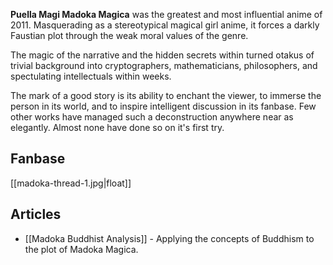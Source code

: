 **Puella Magi Madoka Magica** was the greatest and most influential anime of 2011. Masquerading as a stereotypical magical girl anime, it forces a darkly Faustian plot through the weak moral values of the genre. 

The magic of the narrative and the hidden secrets within turned otakus of trivial background into cryptographers, mathematicians, philosophers, and spectulating intellectuals within weeks.

The mark of a good story is its ability to enchant the viewer, to immerse the person  in its world, and to inspire intelligent discussion in its fanbase. Few other works have managed such a deconstruction anywhere near as elegantly. Almost none have done so on it's first try.

## Fanbase

[[madoka-thread-1.jpg|float]]

## Articles

* [[Madoka Buddhist Analysis]] - Applying the concepts of Buddhism to the plot of Madoka Magica.